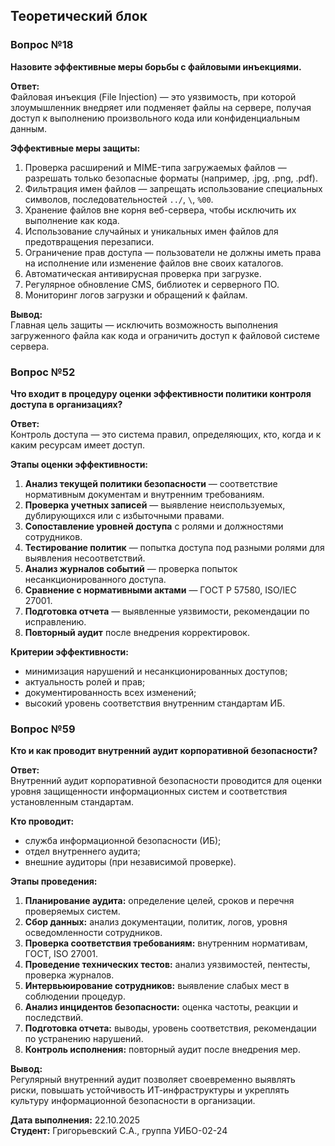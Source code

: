 

## Теоретический блок



### Вопрос №18  
**Назовите эффективные меры борьбы с файловыми инъекциями.**

**Ответ:**  
Файловая инъекция (File Injection) — это уязвимость, при которой злоумышленник внедряет или подменяет файлы на сервере, получая доступ к выполнению произвольного кода или конфиденциальным данным.

**Эффективные меры защиты:**
1. Проверка расширений и MIME-типа загружаемых файлов — разрешать только безопасные форматы (например, .jpg, .png, .pdf).  
2. Фильтрация имен файлов — запрещать использование специальных символов, последовательностей `../`, `\`, `%00`.  
3. Хранение файлов вне корня веб-сервера, чтобы исключить их выполнение как кода.  
4. Использование случайных и уникальных имен файлов для предотвращения перезаписи.  
5. Ограничение прав доступа — пользователи не должны иметь права на исполнение или изменение файлов вне своих каталогов.  
6. Автоматическая антивирусная проверка при загрузке.  
7. Регулярное обновление CMS, библиотек и серверного ПО.  
8. Мониторинг логов загрузки и обращений к файлам.  

**Вывод:**  
Главная цель защиты — исключить возможность выполнения загруженного файла как кода и ограничить доступ к файловой системе сервера.


### Вопрос №52  
**Что входит в процедуру оценки эффективности политики контроля доступа в организациях?**

**Ответ:**  
Контроль доступа — это система правил, определяющих, кто, когда и к каким ресурсам имеет доступ.

**Этапы оценки эффективности:**
1. **Анализ текущей политики безопасности** — соответствие нормативным документам и внутренним требованиям.  
2. **Проверка учетных записей** — выявление неиспользуемых, дублирующихся или с избыточными правами.  
3. **Сопоставление уровней доступа** с ролями и должностями сотрудников.  
4. **Тестирование политик** — попытка доступа под разными ролями для выявления несоответствий.  
5. **Анализ журналов событий** — проверка попыток несанкционированного доступа.  
6. **Сравнение с нормативными актами** — ГОСТ Р 57580, ISO/IEC 27001.  
7. **Подготовка отчета** — выявленные уязвимости, рекомендации по исправлению.  
8. **Повторный аудит** после внедрения корректировок.

**Критерии эффективности:**
- минимизация нарушений и несанкционированных доступов;  
- актуальность ролей и прав;  
- документированность всех изменений;  
- высокий уровень соответствия внутренним стандартам ИБ.


### Вопрос №59  
**Кто и как проводит внутренний аудит корпоративной безопасности?**

**Ответ:**  
Внутренний аудит корпоративной безопасности проводится для оценки уровня защищенности информационных систем и соответствия установленным стандартам.

**Кто проводит:**
- служба информационной безопасности (ИБ);  
- отдел внутреннего аудита;  
- внешние аудиторы (при независимой проверке).

**Этапы проведения:**
1. **Планирование аудита:** определение целей, сроков и перечня проверяемых систем.  
2. **Сбор данных:** анализ документации, политик, логов, уровня осведомленности сотрудников.  
3. **Проверка соответствия требованиям:** внутренним нормативам, ГОСТ, ISO 27001.  
4. **Проведение технических тестов:** анализ уязвимостей, пентесты, проверка журналов.  
5. **Интервьюирование сотрудников:** выявление слабых мест в соблюдении процедур.  
6. **Анализ инцидентов безопасности:** оценка частоты, реакции и последствий.  
7. **Подготовка отчета:** выводы, уровень соответствия, рекомендации по устранению нарушений.  
8. **Контроль исполнения:** повторный аудит после внедрения мер.

**Вывод:**  
Регулярный внутренний аудит позволяет своевременно выявлять риски, повышать устойчивость ИТ-инфраструктуры и укреплять культуру информационной безопасности в организации.

**Дата выполнения:** 22.10.2025  
**Студент:** Григорьевский С.А., группа УИБО-02-24
